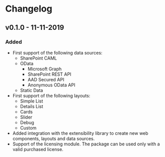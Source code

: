 # Changelog

## v0.1.0 - 11-11-2019

### Added 

- First support of the following data sources:
    - SharePoint CAML
    - OData
        - Microsoft Graph
        - SharePoint REST API
        - AAD Secured API
        - Anonymous OData API
    - Static Data
- First support of the following layouts:
    - Simple List
    - Details List
    - Cards
    - Slider
    - Debug
    - Custom
- Added integration with the extensibility library to create new web components, layouts and data sources. 
- Support of the licensing module. The package can be used only with a valid purchased license.